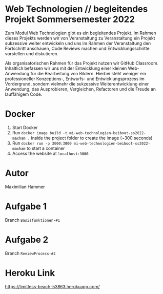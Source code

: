 # Web Technologien // begleitendes Projekt Sommersemester 2022

Zum Modul Web Technologien gibt es ein begleitendes Projekt. Im Rahmen dieses Projekts werden wir von Veranstaltung zu Veranstaltung ein Projekt sukzessive weiter entwickeln und uns im Rahmen der Veranstaltung den Fortschritt anschauen, Code Reviews machen und Entwicklungsschritte vorstellen und diskutieren.

Als organisatorischen Rahmen für das Projekt nutzen wir GitHub Classroom. Inhaltlich befassen wir uns mit der Entwicklung einer kleinen Web-Anwendung für die Bearbeitung von Bildern. Hierbei steht weniger ein professioneller Konzeptions-, Entwurfs- und Entwicklungsprozess im Vordergrund, sondern vielmehr die sukzessive Weiterentwicklung einer Anwendung, das Ausprobieren, Vergleichen, Refactoren und die Freude an lauffähigem Code.

# Docker

1. Start Docker
2. Run `docker image build -t mi-web-technologien-beiboot-ss2022-maxham .` inside the project folder to create the image (~300 seconds)
3. Run `docker run -p 3000:3000 mi-web-technologien-beiboot-ss2022-maxham` to start a container
4. Access the website at `localhost:3000`

# Autor

Maximilian Hammer

# Aufgabe 1

Branch `Basisfunktionen-#1`

# Aufgabe 2

Branch `ReviewProcess-#2`

# Heroku Link

https://limitless-beach-53863.herokuapp.com/
